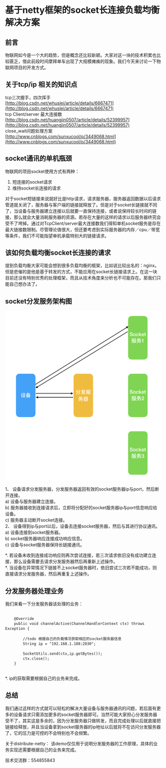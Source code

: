 # 基于netty框架的socket长连接负载均衡解决方案

## 前言
物联网如今是一个大的趋势，但是概念还比较新颖。大家对这一块的技术积累也比较匮乏，借此前段时间摩拜单车出现了大规模瘫痪的现象。我们今天来讨论一下物联网项目的开发方式。

## 关于tcp/ip 相关的知识点

tcp三次握手，四次挥手   
[http://blog.csdn.net/whuslei/article/details/6667471](http://blog.csdn.net/whuslei/article/details/6667471)    
tcp Client/server 最大连接数     
[http://blog.csdn.net/huangjin0507/article/details/52399957](http://blog.csdn.net/huangjin0507/article/details/52399957)   
close_wait问题处理方案   
[http://www.cnblogs.com/sunxucool/p/3449068.html](http://www.cnblogs.com/sunxucool/p/3449068.html)   

## socket通讯的单机瓶颈

物联网的项目socket使用方式有两种：

1. 短连接的socket请求
2. 维持socket长连接的请求

对于socket短链接来说就好比是http请求，请求服务器，服务器返回数据以后请求管道就关闭了，服务器与客户端的链接就释放了。但是对于socket长链接就不同了，当设备与服务器建立连接以后就要一直保持连接，或者说保持较长时间的链接，那么就会大量消耗服务器的资源。若存在大量的这样的请求以后服务器终究会受不了垮掉。通过对TcpClient/server最大连接数我们得知单机socket服务是存在最大链接数限制。尽管理论值很大，但还要考虑到实际服务器的内存／cpu／带宽等条件，我们不可能指望单机承载特别大的链接请求。

## 该如何负载均衡socket长连接的请求

提到负载均衡大家可能会想到很多负载均衡的框架，比如说比较出名的：nginx。但是悲催的是他是基于转发的方式，不能应用在socket长链接请求上。在这一块目前还没有特别优秀的处理框架，而且从技术角度来分析也不可能存在。那我们只能自己想办法了。


## socket分发服务架构图

![ ](/readme/WX20170615-172308@2x.png)

1、	设备请求分发服务器，分发服务器返回有效的socket服务器ip与port，然后断开连接。  
    a)	设备与服务器建立连接。  
    b)	服务器接收到连接请求后，立即将分配好的socket服务器ip与port信息响应给设备。  
    c)	服务器主动断开socket连接。  
2、	设备得到ip与port以后，设备去连接socket服务器，然后与其进行协议通讯。  
    a)	设备连接到socket服务器。  
    b)	socket服务器响应连接成功响应信息。  
    c)  设备与socket服务器保持长链接通讯。
    
*.	若设备未收到连接成功响应则再次尝试连接，若三次请求依旧没有成功建立连接，那么设备需要去请求分发服务器然后再重新上述操作。   
*.  当设备在异常情况下链接不上socket服务器时，依旧尝试三次若不能成功，则直接请求分发服务器，然后再重复上述操作。


## 分发服务器处理业务

我们来看一下分发服务器该处理的业务：

```$xslt

    @Override
    public void channelActive(ChannelHandlerContext ctx) throws Exception {

        //todo 根据自己的负载情况获取相应的socket服务器信息
        String ip = "192.168.1.188:2030";

        SocketUtils.send(ctx,ip.getBytes());
        ctx.close();
    }
    
```

*. ip的获取需要根据自己的业务来完成。

## 总结  
我们通过这样的方式就可以轻松的解决大量设备与服务器通讯的问题，若后面有更多的设备请求只需添加更多的socket服务器即可。当然可能大家担心分发服务器受不了，其实这是多余的，因为分发服务器只做转发，而且完成处理以后就直接把链接给释放，并且当设备拿到socket服务器的ip地址以后就将不在访问分发服务器了，它的压力是可控的不会特别也不会频繁。



关于distribute-netty：
该demo仅仅用于说明分发服务器的工作原理，具体的业务实现还需要根据自己的业务来完成。

技术交流群：554855843

